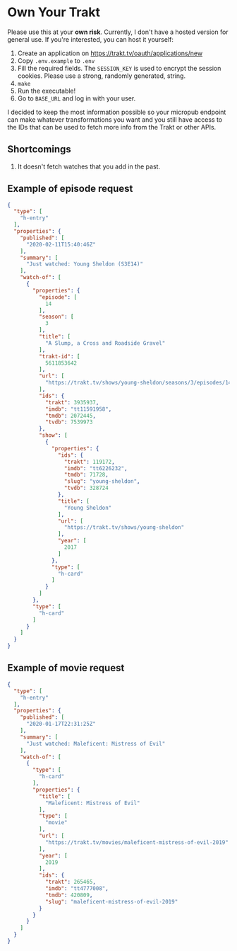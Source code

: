 # Own Your Trakt

Please use this at your **own risk**. Currently, I don't have a hosted version for general use.
If you're interested, you can host it yourself:

1. Create an application on https://trakt.tv/oauth/applications/new
2. Copy `.env.example` to `.env`
3. Fill the required fields. The `SESSION_KEY` is used to encrypt the session cookies. Please use a strong,
randomly generated, string.
4. `make`
5. Run the executable!
6. Go to `BASE_URL` and log in with your user.

I decided to keep the most information possible so your micropub endpoint can make whatever transformations
you want and you still have access to the IDs that can be used to fetch more info from the Trakt or other APIs.

## Shortcomings

1. It doesn't fetch watches that you add in the past.

## Example of episode request

```json
{
  "type": [
    "h-entry"
  ],
  "properties": {
    "published": [
      "2020-02-11T15:40:46Z"
    ],
    "summary": [
      "Just watched: Young Sheldon (S3E14)"
    ],
    "watch-of": [
      {
        "properties": {
          "episode": [
            14
          ],
          "season": [
            3
          ],
          "title": [
            "A Slump, a Cross and Roadside Gravel"
          ],
          "trakt-id": [
            5611853642
          ],
          "url": [
            "https://trakt.tv/shows/young-sheldon/seasons/3/episodes/14"
          ],
          "ids": {
            "trakt": 3935937,
            "imdb": "tt11591958",
            "tmdb": 2072445,
            "tvdb": 7539973
          },
          "show": [
            {
              "properties": {
                "ids": {
                  "trakt": 119172,
                  "imdb": "tt6226232",
                  "tmdb": 71728,
                  "slug": "young-sheldon",
                  "tvdb": 328724
                },
                "title": [
                  "Young Sheldon"
                ],
                "url": [
                  "https://trakt.tv/shows/young-sheldon"
                ],
                "year": [
                  2017
                ]
              },
              "type": [
                "h-card"
              ]
            }
          ]
        },
        "type": [
          "h-card"
        ]
      }
    ]
  }
}
```

## Example of movie request

```json
{
  "type": [
    "h-entry"
  ],
  "properties": {
    "published": [
      "2020-01-17T22:31:25Z"
    ],
    "summary": [
      "Just watched: Maleficent: Mistress of Evil"
    ],
    "watch-of": [
      {
        "type": [
          "h-card"
        ],
        "properties": {
          "title": [
            "Maleficent: Mistress of Evil"
          ],
          "type": [
            "movie"
          ],
          "url": [
            "https://trakt.tv/movies/maleficent-mistress-of-evil-2019"
          ],
          "year": [
            2019
          ],
          "ids": {
            "trakt": 265465,
            "imdb": "tt4777008",
            "tmdb": 420809,
            "slug": "maleficent-mistress-of-evil-2019"
          }
        }
      }
    ]
  }
}
```
